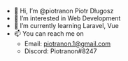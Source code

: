 - 👋 Hi, I’m @piotranon Piotr Długosz
- 👀 I’m interested in Web Development
- 🌱 I’m currently learning Laravel, Vue
- 📫 You can reach me on 
  - Email: [piotranon.1@gmail.com](mailto:piotranon.1@gmail.com)
  - Discord: Piotranon#8247
